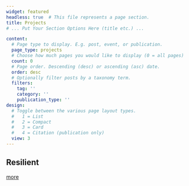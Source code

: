 ```yaml
---
widget: featured
headless: true  # This file represents a page section.
title: Projects
# ... Put Your Section Options Here (title etc.) ...

content:
  # Page type to display. E.g. post, event, or publication.
  page_type: projects
  # Choose how much pages you would like to display (0 = all pages)
  count: 0
  # Page order. Descending (desc) or ascending (asc) date.
  order: desc
  # Optionally filter posts by a taxonomy term.
  filters:
    tag: ''
    category: ''
    publication_type: ''
design:
  # Toggle between the various page layout types.
  #   1 = List
  #   2 = Compact
  #   3 = Card
  #   4 = Citation (publication only)
  view: 3
---
```

## Resilient
 [more](https://raslab.netlify.app/projects/autocontrol/)
